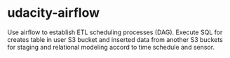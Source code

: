 # udacity-airflow
Use airflow to establish ETL scheduling processes (DAG). Execute SQL for creates table in user S3 bucket and inserted data from another S3 buckets for staging and relational modeling accord to time schedule and sensor. 
